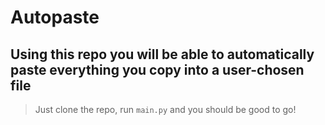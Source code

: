 # Autopaste 
## Using this repo you will be able to automatically paste everything you copy into a user-chosen file

 > Just clone the repo, run `main.py` and you should be good to go!